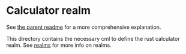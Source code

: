 # Calculator realm

See [the parent readme](../../README.md) for a more comprehensive explanation.

This directory contains the necessary cml to define the rust calculator realm.
See [realms] for more info on realms.

[realms]: https://fuchsia.dev/fuchsia-src/concepts/components/v2/realms
